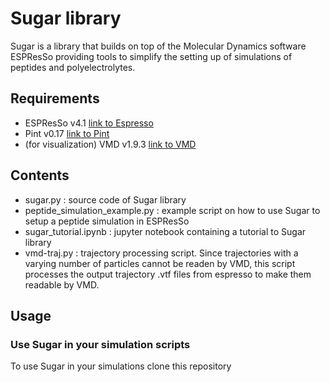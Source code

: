 # Sugar library

Sugar is a library that builds on top of the Molecular Dynamics software ESPResSo 
providing tools to simplify the setting up of simulations of peptides and polyelectrolytes.

## Requirements

- ESPResSo v4.1 [link to Espresso](https://espressomd.org/wordpress/download/)
- Pint v0.17 [link to Pint](https://pint.readthedocs.io/en/stable/)
- (for visualization) VMD v1.9.3 [link to VMD](https://www.ks.uiuc.edu/Research/vmd/)

## Contents

- sugar.py : source code of Sugar library
- peptide_simulation_example.py : example script on how to use Sugar to setup a peptide simulation in ESPResSo
- sugar_tutorial.ipynb : jupyter notebook containing a tutorial to Sugar library
- vmd-traj.py : trajectory processing script. Since trajectories with a varying number of particles cannot be readen by VMD, this script
                processes the output trajectory .vtf files from espresso to make them readable by VMD.

## Usage

### Use Sugar in your simulation scripts 

To use Sugar in your simulations clone this repository



